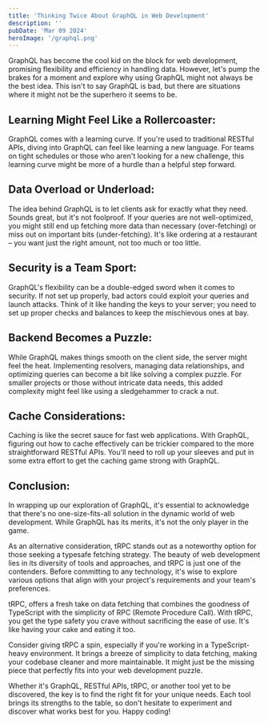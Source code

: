 ```yaml
---
title: 'Thinking Twice About GraphQL in Web Development'
description: ''
pubDate: 'Mar 09 2024'
heroImage: '/graphql.png'
---
```


GraphQL has become the cool kid on the block for web development, promising flexibility and efficiency in handling data. However, let's pump the brakes for a moment and explore why using GraphQL might not always be the best idea. This isn't to say GraphQL is bad, but there are situations where it might not be the superhero it seems to be.

## Learning Might Feel Like a Rollercoaster:
GraphQL comes with a learning curve. If you're used to traditional RESTful APIs, diving into GraphQL can feel like learning a new language. For teams on tight schedules or those who aren't looking for a new challenge, this learning curve might be more of a hurdle than a helpful step forward.

## Data Overload or Underload:
The idea behind GraphQL is to let clients ask for exactly what they need. Sounds great, but it's not foolproof. If your queries are not well-optimized, you might still end up fetching more data than necessary (over-fetching) or miss out on important bits (under-fetching). It's like ordering at a restaurant – you want just the right amount, not too much or too little.

## Security is a Team Sport:
GraphQL's flexibility can be a double-edged sword when it comes to security. If not set up properly, bad actors could exploit your queries and launch attacks. Think of it like handing the keys to your server; you need to set up proper checks and balances to keep the mischievous ones at bay.

## Backend Becomes a Puzzle:
While GraphQL makes things smooth on the client side, the server might feel the heat. Implementing resolvers, managing data relationships, and optimizing queries can become a bit like solving a complex puzzle. For smaller projects or those without intricate data needs, this added complexity might feel like using a sledgehammer to crack a nut.

## Cache Considerations:
Caching is like the secret sauce for fast web applications. With GraphQL, figuring out how to cache effectively can be trickier compared to the more straightforward RESTful APIs. You'll need to roll up your sleeves and put in some extra effort to get the caching game strong with GraphQL.

## Conclusion:

In wrapping up our exploration of GraphQL, it's essential to acknowledge that there's no one-size-fits-all solution in the dynamic world of web development. While GraphQL has its merits, it's not the only player in the game.

As an alternative consideration, tRPC stands out as a noteworthy option for those seeking a typesafe fetching strategy. The beauty of web development lies in its diversity of tools and approaches, and tRPC is just one of the contenders. Before committing to any technology, it's wise to explore various options that align with your project's requirements and your team's preferences.

tRPC, offers a fresh take on data fetching that combines the goodness of TypeScript with the simplicity of RPC (Remote Procedure Call). With tRPC, you get the type safety you crave without sacrificing the ease of use. It's like having your cake and eating it too.

Consider giving tRPC a spin, especially if you're working in a TypeScript-heavy environment. It brings a breeze of simplicity to data fetching, making your codebase cleaner and more maintainable. It might just be the missing piece that perfectly fits into your web development puzzle.

Whether it's GraphQL, RESTful APIs, tRPC, or another tool yet to be discovered, the key is to find the right fit for your unique needs. Each tool brings its strengths to the table, so don't hesitate to experiment and discover what works best for you. Happy coding!